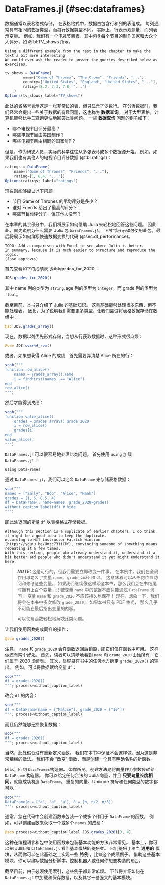 # DataFrames.jl {#sec:dataframes}

数据通常以表格格式存储。
在表格格式中，数据由包含行和列的表组成。
每列通常具有相同的数据类型，而每行数据类型不同。
实际上，行表示观测量，而列表示变量。
例如，我们有一个电视节目表，其中包含每个节目的制作国家和大众个人评分，如 @tbl:TV_shows 所示。

```{=comment}
Using a different example from the rest in the chapter to make the text a bit more interesting.
We could even ask the reader to answer the queries described below as exercises.
```

```jl
tv_shows = DataFrame(
        name=["Game of Thrones", "The Crown", "Friends", "..."],
        country=["United States", "England", "United States", "..."],
        rating=[8.2, 7.3, 7.8, "..."]
    )
Options(tv_shows; label="TV_shows")
```

此处的省略号表示这是一张非常长的表，但只显示了少数行。
在分析数据时，我们经常会提出一些关于数据的有趣问题，这也称为 **数据查询**。
对于大型表格，计算机能够比手工查询更快地回答此类问题。
一些 **数据查询** 问题的例子如下：

- 哪个电视节目评分最高？
- 哪些电视节目由美国制作？
- 哪些电视节目由相同的国家制作?

但是，作为研究人员，实际的科学往往从多张表格或多个数据源开始。
例如，如果我们也有其他人的电视节目评分数据 (@tbl:ratings)：

```jl
ratings = DataFrame(
    name=["Game of Thrones", "Friends", "..."],
    rating=[7, 6.4, "..."])
Options(ratings; label="ratings")
```

现在则能够提出以下问题：

- 节目 Game of Thrones 的平均评分是多少？
- 谁对 Friends 给出了最高的评分？
- 哪些节目你评分了，但其他人没有？

在本章的其余部分中，我们将展示如何借助 Julia 来轻松地回答这些问题。
因此此，首先说明为什么需要 Julia 包 `DataFrames.jl`。
下节将展示如何使用此包，最后将展示如何编写快速数据变换的代码 (@sec:df_performance)。

```{=comment}
TODO: Add a comparison with Excel to see where Julia is better.
In summary, because it is much easier to structure and reproduce the logic.
(Jose approves)
```

首先查看如下的成绩表 @tbl:grades_for_2020 ：

```jl
JDS.grades_for_2020()
```

其中 name 列的类型为 `string`, age 列的类型为 `integer`，而 grade 列的类型为 `float`。

截至目前，本书只介绍了 Julia 的基础知识。
这些基础能够处理很多东西，但不能处理表。
因此，为了说明我们需要更多类型，让我们尝试将表格数据存储在数组中：

```jl
@sc JDS.grades_array()
```

现在，数据以列优先形式存储，当想从行获取数据时，这种形式很麻烦：

```jl
@sco JDS.second_row()
```

或者，如果想获得 Alice 的成绩，首先需要弄清楚 Alice 所在的行：

```jl
scob("""
function row_alice()
    names = grades_array().name
    i = findfirst(names .== "Alice")
end
row_alice()
""")
```

然后才能得到成绩：

```jl
scob("""
function value_alice()
    grades = grades_array().grade_2020
    i = row_alice()
    grades[i]
end
value_alice()
""")
```

`DataFrames.jl` 可以很容易地处理此类问题。
首先使用 `using` 加载 `DataFrames.jl` ：

```
using DataFrames
```

通过 `DataFrames.jl`，我们可以定义 `DataFrame` 来存储表格数据：

```jl
sco("""
names = ["Sally", "Bob", "Alice", "Hank"]
grades = [1, 5, 8.5, 4]
df = DataFrame(; name=names, grade_2020=grades)
without_caption_label(df) # hide
""")
```

即此处返回的变量 `df` 以表格格式存储数据。

```{=comment}
Although this section is a duplicate of earlier chapters, I do think it might be a good idea to keep the duplicate.
According to MIT instructor Patrick Winston (https://youtu.be/Unzc731iCUY), convincing someone of something means repeating it a few times.
With this section, people who already understand it, understand it a bit better and people who didn't understand it yet might understand it here.
```

> **_NOTE:_**
> 这是可行的，但我们需要立即改变一件事。
> 在本例中，我们在全局作用域定义了变量 `name`、 `grade_2020` 和 `df`。
> 这意味着可以从任何位置访问和修改这些变量。
> 如果我们继续像这样写这本书，那么我们会在书结尾时拥有上百个变量，即使变量 `name` 中的数据本应只能通过 `DataFrame` 访问！
> 变量 `name` 和 `grade_2020` 不应该持久地保存！
> 现在，想象一下，我们将会在本书中多次修改 `grade_2020`。
> 如果本书只有 PDF 格式， 那么几乎不可能在最后指出变量的内容。
>
> 可以使用函数轻松地解决此类问题。

让我们使用函数完成同样的操作：

```jl
@sco grades_2020()
```

注意， `name` 和 `grade_2020` 会在函数返回后销毁，即它们仅在函数中可用。
这样做还有两个好处。
首先，读者可以清晰地看到 `name` 和 `grade_2020` 由谁所有：它们属于 2020 成绩表。
其次，很容易在书中的任何地方确定 `grades_2020()` 的输出。
例如，可以将数据赋给变量 `df`：

```jl
sco("""
df = grades_2020()
"""; process=without_caption_label)
```

改变 `df` 的内容：

```jl
sco("""
df = DataFrame(name = ["Malice"], grade_2020 = ["10"])
"""; process=without_caption_label)
```

而且仍然能够无损恢复数据：

```jl
sco("""
df = grades_2020()
"""; process=without_caption_label)
```

当然，此处假设没有重新定义函数。
我们在本书中保证不会这样做，因为这是非常糟糕的做法。
我们不会 “改变” 函数，而是创建一个具有明确名称的新函数。

因此，回到 `DataFrames`构造器。
如你所见，创建方法是将向量作为参数传递给 `DataFrame` 构造器。
你可以给定任何合法的 Julia 向量，并且 **只要向量长度相同**，就能成功构造 `DataFrame`。
重复的向量、Unicode 符号和任何类型的数字都可以：

```jl
sco("""
DataFrame(σ = ["a", "a", "a"], δ = [π, π/2, π/3])
"""; process=without_caption_label)
```

通常，您在代码中会创建函数来包装一个或多个作用于 `DataFrame` 的函数。
例如，可以创建函数来获取一个或多个 `names` 的成绩：

```jl
@sco process=without_caption_label JDS.grades_2020([3, 4])
```

这种在编程语言和包中使用函数来包装基本功能的方法非常常见。
基本上，你可以把 Julia 和 `DataFrames.jl` 看作基本模块的提供者。
它们提供了相当 **通用的** 模块，从而你可以在此基础之上实现一些 **特例** ，比如这个成绩例子。
借助这些基本模块，你可以编写数据分析脚本，控制机器人或任何你想要构造的东西。

截至目前，由于必须使用索引，这些例子都非常麻烦。
下节将介绍如何在 `DataFrames.jl` 中加载和保存数据，以及其它一些强大的基本模块。
